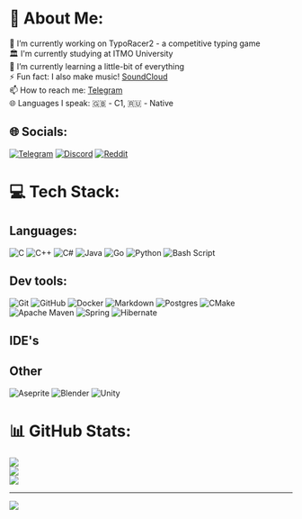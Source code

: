 # 💫 About Me:
🔭 I’m currently working on TypoRacer2 - a competitive typing game<br>
🏛️ I'm currently studying at ITMO University<br>
🌱 I’m currently learning a little-bit of everything<br>
⚡ Fun fact: I also make music! [SoundCloud](https://soundcloud.com/nevedoma_hren?ref=clipboard&p=a&c=1&si=45e0eb86b15648d3b996975b4021a239&utm_source=clipboard&utm_medium=text&utm_campaign=social_sharing)<br>
📫 How to reach me: [Telegram](t.me/pelmeshke)<br>
🌐 Languages I speak: 🇬🇧 - C1, 🇷🇺 - Native


## 🌐 Socials:
[![Telegram](https://img.shields.io/badge/Telegram-2CA5E0?style=flat-squeare&logo=telegram&logoColor=white)](https://t.me/mishakashaa)
[![Discord](https://img.shields.io/badge/Discord-%237289DA.svg?logo=discord&logoColor=white)](https://discord.gg/https://discord.gg/s3ZUWSm2)
[![Reddit](https://img.shields.io/badge/Reddit-%23FF4500.svg?logo=Reddit&logoColor=white)](https://reddit.com/user/NeSaikou) 

# 💻 Tech Stack:
## Languages:
![C](https://img.shields.io/badge/c-%2300599C.svg?style=for-the-badge&logo=c&logoColor=white)
![C++](https://img.shields.io/badge/-C++-blue?style=for-the-badge&logo=cplusplus&logoColor=white)
![C#](https://custom-icon-badges.demolab.com/badge/C%23-%23239120.svg?style=for-the-badge&logo=cshrp&logoColor=white)
![Java](https://img.shields.io/badge/java-%23ED8B00.svg?style=for-the-badge&logo=openjdk&logoColor=white)
![Go](https://img.shields.io/badge/go-%2300ADD8.svg?style=for-the-badge&logo=go&logoColor=white)
![Python](https://img.shields.io/badge/python-3670A0?style=for-the-badge&logo=python&logoColor=ffdd54)
![Bash Script](https://img.shields.io/badge/bash_script-%23121011.svg?style=for-the-badge&logo=gnu-bash&logoColor=white)

## Dev tools:
![Git](https://img.shields.io/badge/git-%23F05033.svg?style=for-the-badge&logo=git&logoColor=white)
![GitHub](https://img.shields.io/badge/github-%23121011.svg?style=for-the-badge&logo=github&logoColor=white)
![Docker](https://img.shields.io/badge/docker-%230db7ed.svg?style=for-the-badge&logo=docker&logoColor=white)
![Markdown](https://img.shields.io/badge/markdown-%23000000.svg?style=for-the-badge&logo=markdown&logoColor=white)
![Postgres](https://img.shields.io/badge/postgres-%23316192.svg?style=for-the-badge&logo=postgresql&logoColor=white)
![CMake](https://img.shields.io/badge/CMake-%23008FBA.svg?style=for-the-badge&logo=cmake&logoColor=white)
![Apache Maven](https://img.shields.io/badge/Apache%20Maven-C71A36?style=for-the-badge&logo=Apache%20Maven&logoColor=white)
![Spring](https://img.shields.io/badge/spring-%236DB33F.svg?style=for-the-badge&logo=spring&logoColor=white)
![Hibernate](https://img.shields.io/badge/Hibernate-59666C?style=for-the-badge&logo=Hibernate&logoColor=white)

## IDE's

## Other
![Aseprite](https://img.shields.io/badge/Aseprite-FFFFFF?style=for-the-badge&logo=Aseprite&logoColor=#7D929E)
![Blender](https://img.shields.io/badge/blender-%23F5792A.svg?style=for-the-badge&logo=blender&logoColor=white)
![Unity](https://img.shields.io/badge/unity-%23000000.svg?style=for-the-badge&logo=unity&logoColor=white)
# 📊 GitHub Stats:
![](https://github-readme-stats.vercel.app/api?username=Mikkkkkkka&theme=dark&hide_border=true&include_all_commits=false&count_private=true)<br/>
![](https://nirzak-streak-stats.vercel.app/?user=Mikkkkkkka&theme=dark&hide_border=true)<br/>
![](https://github-readme-stats.vercel.app/api/top-langs/?username=Mikkkkkkka&theme=dark&hide_border=true&include_all_commits=true&count_private=true&layout=compact)

---
[![](https://visitcount.itsvg.in/api?id=Mikkkkkkka&icon=0&color=0)](https://visitcount.itsvg.in)

<!-- Proudly created with GPRM ( https://gprm.itsvg.in ) -->
